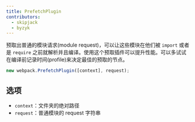 ```yaml
---
title: PrefetchPlugin
contributors:
  - skipjack
  - byzyk
---
```


预取出普通的模块请求(module request)，可以让这些模块在他们被 `import` 或者是 `require` 之前就解析并且编译。使用这个预取插件可以提升性能。可以多试试在编译前记录时间(profile)来决定最佳的预取的节点。

``` javascript
new webpack.PrefetchPlugin([context], request);
```


## 选项

- `context`：文件夹的绝对路径
- `request`：普通模块的 request 字符串
